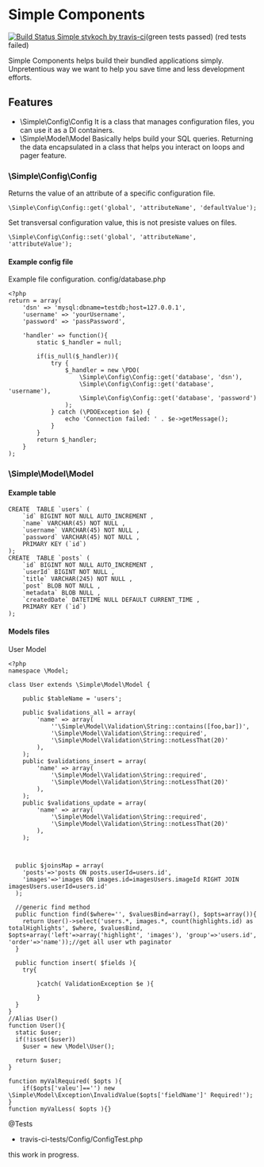 # Simple Components


[![Build Status Simple stvkoch by travis-ci](https://api.travis-ci.org/stvkoch/Simple.png)](http://travis-ci.org/stvkoch/Simple)(green tests passed) (red tests failed)


Simple Components helps build their bundled applications simply. Unpretentious way we want to help you save time and less development efforts.



## Features

* \Simple\Config\Config
	It is a class that manages configuration files, you can use it as a DI containers.
* \Simple\Model\Model
	Basically helps build your SQL queries. Returning the data encapsulated in a class that helps you interact on loops and pager feature.


### \Simple\Config\Config

Returns the value of an attribute of a specific configuration file.

	\Simple\Config\Config::get('global', 'attributeName', 'defaultValue');

Set transversal configuration value, this is not presiste values on files.

	\Simple\Config\Config::set('global', 'attributeName', 'attributeValue');


#### Example config file

Example file configuration. config/database.php
	
	<?php
	return = array(
		'dsn' => 'mysql:dbname=testdb;host=127.0.0.1',
		'username' => 'yourUsername',
		'password' => 'passPassword',

		'handler' => function(){
			static $_handler = null;

			if(is_null($_handler)){
				try {
				    $_handler = new \PDO(
				    	\Simple\Config\Config::get('database', 'dsn'), 
				    	\Simple\Config\Config::get('database', 'username'), 
				    	\Simple\Config\Config::get('database', 'password')
				    );
				} catch (\PDOException $e) {
				    echo 'Connection failed: ' . $e->getMessage();
				}
			}
			return $_handler;
		}
	);



### \Simple\Model\Model

#### Example table

	CREATE  TABLE `users` (
		`id` BIGINT NOT NULL AUTO_INCREMENT ,
		`name` VARCHAR(45) NOT NULL ,
		`username` VARCHAR(45) NOT NULL ,
		`password` VARCHAR(45) NOT NULL ,
		PRIMARY KEY (`id`) 
	);
	CREATE  TABLE `posts` (
		`id` BIGINT NOT NULL AUTO_INCREMENT ,
		`userId` BIGINT NOT NULL ,
		`title` VARCHAR(245) NOT NULL ,
		`post` BLOB NOT NULL ,
		`metadata` BLOB NULL ,
		`createdDate` DATETIME NULL DEFAULT CURRENT_TIME ,
		PRIMARY KEY (`id`) 
	);


#### Models files

User Model

	<?php
	namespace \Model;

	class User extends \Simple\Model\Model {

		public $tableName = 'users';

		public $validations_all = array(
			'name' => array(
				''\Simple\Model\Validation\String::contains([foo,bar])',
				'\Simple\Model\Validation\String::required', 
				'\Simple\Model\Validation\String::notLessThat(20)'
			),
		);
		public $validations_insert = array(
			'name' => array(
				'\Simple\Model\Validation\String::required', 
				'\Simple\Model\Validation\String::notLessThat(20)'
			),
		);
		public $validations_update = array(
			'name' => array(
				'\Simple\Model\Validation\String::required', 
				'\Simple\Model\Validation\String::notLessThat(20)'
			),
		);



	  public $joinsMap = array(
	    'posts'=>'posts ON posts.userId=users.id',
	    'images'=>'images ON images.id=imagesUsers.imageId RIGHT JOIN imagesUsers.userId=users.id'
	  );

	  //generic find method
	  public function find($where='', $valuesBind=array(), $opts=array()){
	    return User()->select('users.*, images.*, count(highlights.id) as totalHighlights', $where, $valuesBind, $opts+array('left'=>array('highlight', 'images'), 'group'=>'users.id', 'order'=>'name'));//get all user wth paginator
	  }

	  public function insert( $fields ){
	  	try{

	  		}catch( ValidationException $e ){

	  		}
	  }
	}
	//Alias User()
	function User(){
	  static $user;
	  if(!isset($user))
	    $user = new \Model\User();
	  
	  return $user;
	}

	function myValRequired( $opts ){
		if($opts['valeu']=='') new \Simple\Model\Exception\InvalidValue($opts['fieldName']' Required!');
	}
	function myValLess( $opts ){}

@Tests
- travis-ci-tests/Config/ConfigTest.php


this work in progress.